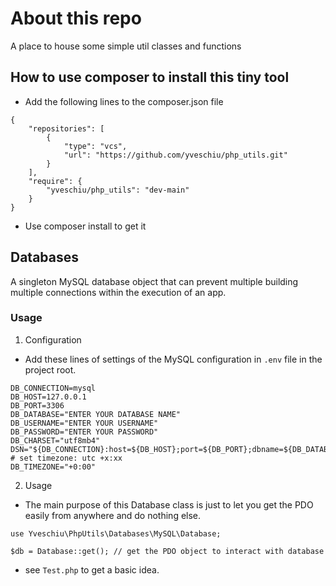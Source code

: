 # About this repo
A place to house some simple util classes and functions

## How to use composer to install this tiny tool
- Add the following lines to the composer.json file
```
{
    "repositories": [
        {
            "type": "vcs",
            "url": "https://github.com/yveschiu/php_utils.git"
        }
    ],
    "require": {
        "yveschiu/php_utils": "dev-main"
    }
}
```
- Use composer install to get it


## Databases
A singleton MySQL database object that can prevent multiple building multiple connections within the execution of an app.

### Usage
1. Configuration
- Add these lines of settings of the MySQL configuration in `.env` file in the project root.
```
DB_CONNECTION=mysql
DB_HOST=127.0.0.1
DB_PORT=3306
DB_DATABASE="ENTER YOUR DATABASE NAME"
DB_USERNAME="ENTER YOUR USERNAME"
DB_PASSWORD="ENTER YOUR PASSWORD"
DB_CHARSET="utf8mb4"
DSN="${DB_CONNECTION}:host=${DB_HOST};port=${DB_PORT};dbname=${DB_DATABASE};charset=${DB_CHARSET};"
# set timezone: utc +x:xx
DB_TIMEZONE="+0:00"
```
2. Usage
- The main purpose of this Database class is just to let you get the PDO easily from anywhere and do nothing else.
```
use Yveschiu\PhpUtils\Databases\MySQL\Database;

$db = Database::get(); // get the PDO object to interact with database
```
- see `Test.php` to get a basic idea.
